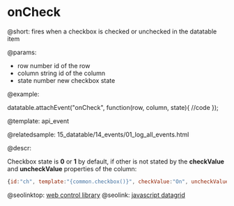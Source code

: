 onCheck
========================

@short: 
  fires when a checkbox is checked or unchecked in the datatable item
	

@params:
- row		number		id of the row
- column	string		id of the column
- state		number		new checkbox state

@example:

datatable.attachEvent("onCheck", function(row, column, state){
	//code
});


@template:	api_event

@relatedsample:
	15_datatable/14_events/01_log_all_events.html

@descr:

Checkbox state is **0** or **1** by default, if other is not stated by the **checkValue** and **uncheckValue** properties of the column: 

~~~js
{id:"ch", template:"{common.checkbox()}", checkValue:"On", uncheckValue:"Off"}
~~~



@seolinktop: [web control library](https://webix.com)
@seolink: [javascript datagrid](https://webix.com/widget/datatable/)